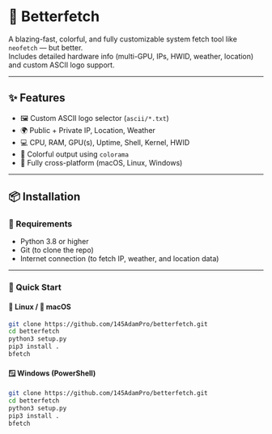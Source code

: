 # 🚀 Betterfetch

A blazing-fast, colorful, and fully customizable system fetch tool like `neofetch` — but better.  
Includes detailed hardware info (multi-GPU, IPs, HWID, weather, location) and custom ASCII logo support.

---

## ✨ Features

- 🖼 Custom ASCII logo selector (`ascii/*.txt`)
- 🌍 Public + Private IP, Location, Weather
- 💻 CPU, RAM, GPU(s), Uptime, Shell, Kernel, HWID
- 🎨 Colorful output using `colorama`
- 🔌 Fully cross-platform (macOS, Linux, Windows)

---

## 📦 Installation

### 🧰 Requirements

- Python 3.8 or higher
- Git (to clone the repo)
- Internet connection (to fetch IP, weather, and location data)

---

### 🚀 Quick Start

#### 🐧 Linux / 🍎 macOS

```bash
git clone https://github.com/145AdamPro/betterfetch.git
cd betterfetch
python3 setup.py
pip3 install .
bfetch
```

#### 🪟 Windows (PowerShell)

```bash
git clone https://github.com/145AdamPro/betterfetch.git
cd betterfetch
python3 setup.py
pip3 install .
bfetch
```
